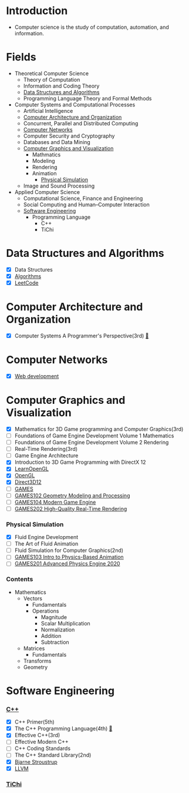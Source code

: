 # Introduction
 - Computer science is the study of computation, automation, and information.

# Fields
- Theoretical Computer Science
  - Theory of Computation
  - Information and Coding Theory
  - [Data Structures and Algorithms](https://github.com/liamhauw/computer-sicence/blob/main/README.md#data-structures-and-algorithms)
  - Programming Language Theory and Formal Methods
- Computer Systems and Computational Processes
  - Artificial Intelligence
  - [Computer Architecture and Organization](https://github.com/liamhauw/computer-sicence/blob/main/README.md#computer-architecture-and-organization)
  - Concurrent, Parallel and Distributed Computing
  - [Computer Networks](https://github.com/liamhauw/computer-sicence/blob/main/README.md#computer-networks)
  - Computer Security and Cryptography
  - Databases and Data Mining
  - [Computer Graphics and Visualization](https://github.com/liamhauw/computer-sicence/blob/main/README.md#computer-graphics-and-visualization)
    - Mathmatics
    - Modeling
    - Rendering
    - Animation
      - [Physical Simulation](https://github.com/liamhauw/computer-sicence/blob/main/README.md#physical-simulation)
  - Image and Sound Processing
- Applied Computer Science
  - Computational Science, Finance and Engineering
  - Social Computing and Human–Computer Interaction
  - [Software Engineering](https://github.com/liamhauw/computer-sicence/blob/main/README.md#software-engineering)
    - Programming Language 
      - C++
      - TiChi

# Data Structures and Algorithms
- [x] Data Structures
- [x] [Algorithms](https://programmercarl.com)
- [x] [LeetCode](https://leetcode-cn.com)

# Computer Architecture and Organization
- [x] Computer Systems A Programmer's Perspective(3rd) [:link:](http://csapp.cs.cmu.edu/3e/home.html)

# Computer Networks
- [x] [Web development](https://www.youtube.com/watch?v=VfGW0Qiy2I0)

# Computer Graphics and Visualization
- [x] Mathematics for 3D Game programming and Computer Graphics(3rd)
- [ ] Foundations of Game Engine Development Volume 1 Mathematics
- [ ] Foundations of Game Engine Development Volume 2 Rendering
- [ ] Real-Time Rendering(3rd)
- [ ] Game Engine Architecture
- [x] Introduction to 3D Game Programming with DirectX 12
- [x] [LearnOpenGL](https://learnopengl.com)
- [x] [OpenGL](https://www.khronos.org/opengl/)
- [x] [Direct3D12](https://docs.microsoft.com/en-us/windows/win32/direct3d12/direct3d-12-graphics)
- [ ] [GAMES](https://games-cn.org)
- [ ] [GAMES102 Geometry Modeling and Processing](https://www.bilibili.com/video/BV1NA411E7Yr) 
- [ ] [GAMES104 Modern Game Engine](https://www.bilibili.com/video/BV1oU4y1R7Km)
- [ ] [GAMES202 High-Quality Real-Time Rendering](https://www.bilibili.com/video/BV1YK4y1T7yY)

### Physical Simulation
- [x] Fluid Engine Development
- [ ] The Art of Fluid Animation
- [ ] Fluid Simulation for Computer Graphics(2nd) 
- [ ] [GAMES103 Intro to Physics-Based Animation](https://www.bilibili.com/video/BV12Q4y1S73g)
- [ ] [GAMES201 Advanced Physics Engine 2020](https://www.bilibili.com/video/BV1ZK411H7Hc)

### Contents
- Mathematics
  - Vectors
    - Fundamentals
    - Operations  
      - Magnitude
      - Scalar Multiplication
      - Normalization
      - Addition
      - Subtraction
  - Matrices
    - Fundamentals 
  - Transforms 
  - Geometry

# Software Engineering
### [C++](https://isocpp.org)
- [x] C++ Primer(5th)
- [x] The C++ Programming Language(4th) [:link:](https://www.stroustrup.com/4th.html)
- [x] Effective C++(3rd)
- [ ] Effective Modern C++
- [ ] C++ Coding Standards
- [ ] The C++ Standard Library(2nd)
- [x] [Bjarne Stroustrup](https://www.stroustrup.com)
- [x] [LLVM](https://www.llvm.org)
### [TiChi](https://www.taichi-lang.org)
